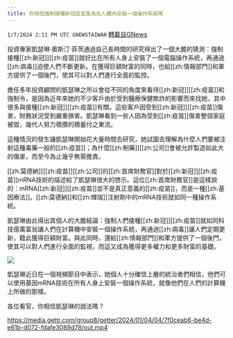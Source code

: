 ```yaml
---
title: 你相信強制接種新冠疫苗是為在人體內安裝一個操作系統嗎
---
```

`1/7/2024 2:11 PM UTC GNEWSTAIWAN` [轉載自GNews](https://gnews.org/articles/2193863)


  
投資專家凱瑟琳·奧斯汀·菲茨通過自己長時間的研究得出了一個大膽的猜測：強制接種[[zh:新冠]][[zh:疫苗]]就好比在所有人身上安裝了一個電腦操作系統，再通過[[zh:病毒]]迫使人們不斷更新。在獲得巨額財富的同時，也給[[zh:情報部門]]和軍方提供了一個後門，使其可以對人們進行全面的監控。

擔任多年投資顧問的凱瑟琳之所以會從不同的角度來看待[[zh:新冠]][[zh:疫苗]]和強制令，是因為近年來她的不少客戶由於受到醫療保健欺詐的影響而來找她，其中很多與接種[[zh:新冠]][[zh:疫苗]]有關。這些客戶因受到[[zh:新冠]][[zh:疫苗]]傷害，財務狀況受到嚴重損害。凱瑟琳看到一些人因為受到[[zh:疫苗]]傷害整個家庭被毀，幾代人努力積攢的積蓄付之東流。

  

這種情況的發生讓凱瑟琳開始花大量時間去研究，她試圖去理解為什麼人們要被注射這種毒藥一般的[[zh:疫苗]]；為什麼[[zh:制藥]][[zh:公司]]會被允許製造如此大的傷害，而至今為止幾乎無需擔責。

  

[[zh:莫德納]][[zh:疫苗]][[zh:公司]]的[[zh:首席財務官]]對於[[zh:新冠]][[zh:疫苗]]mRNA技術的描述給了凱瑟琳很大的啓示。這位[[zh:首席財務官]]是這樣說的：mRNA[[zh:新冠]][[zh:疫苗]]並不是真正意義的[[zh:疫苗]]，而是一種[[zh:基因療法]]。[[zh:莫德納]]和[[zh:輝瑞]]注射劑中的mRNA技術就如同一種操作系統。

  

凱瑟琳由此得出其個人的大膽結論：強制人們接種[[zh:新冠]][[zh:疫苗]]就如同科技億萬富翁讓人們在計算機中安裝一個操作系統，再通過[[zh:病毒]]讓人們定期更新，籍此獲得巨額財富。與此同時，還給[[zh:情報部門]]和軍方提供了一個後門，使其可以對人們進行全面的監視，而這又成為獲得更多權力和更多財富的基礎。


![](ipfs://QmVYEjgUDD2T8zNy5yoMHq2A4FpaujiPu7XhRQfyTN25AA?.png)

凱瑟琳近日在一個視頻節目中表示，她個人十分確信上層的統治者們相信，他們可以使用基因mRNA技術在所有人身上安裝一個操作系統，就像他們在人們的計算機上所做的那樣。

  

各位看官，你相信凱瑟琳的說法嗎？


https://media.gettr.com/group8/getter/2024/01/04/04/7f0ceab6-be4d-e61b-d072-fdafe3089d78/out.mp4




